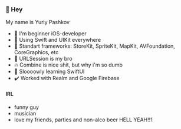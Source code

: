 ### 👋 Hey
My name is Yuriy Pashkov

- 🍏 I'm beginner iOS-developer
- 💟 Using Swift and UIKit everywhere
- 💬 Standart frameworks: StoreKit, SpriteKit, MapKit, AVFoundation, CoreGraphics, etc
- 👊 URLSession is my bro
- 🔥 Combine is nice shit, but why i'm so dumb
- 🐌 Sloooowly learning SwiftUI
- ✔️ Worked with Realm and Google Firebase

#### IRL 
- funny guy 
- musician
- love my friends, parties and non-alco beer HELL YEAH!!1
